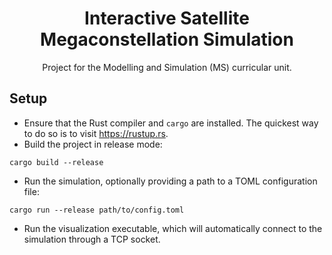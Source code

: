
<div align="center">
    <h1>Interactive Satellite Megaconstellation Simulation</h1>
    Project for the Modelling and Simulation (MS) curricular unit.
</div>

## Setup

- Ensure that the Rust compiler and `cargo` are installed. The quickest way to do so is to visit https://rustup.rs.
- Build the project in release mode:
```
cargo build --release
```
- Run the simulation, optionally providing a path to a TOML configuration file:

```
cargo run --release path/to/config.toml
```
- Run the visualization executable, which will automatically connect to the simulation through a TCP socket.
